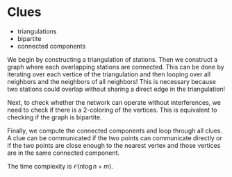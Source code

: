 # Clues

* triangulations
* bipartite
* connected components

We begin by constructing a triangulation of stations. Then we construct a graph where each overlapping stations are connected. This can be done by iterating over each vertice of the triangulation and then looping over all neighbors and the neighbors of all neighbors! This is necessary because two stations could overlap without sharing a direct edge in the triangulation!

Next, to check whether the network can operate without interferences, we need to check if there is a 2-coloring of the vertices. This is equivalent to checking if the graph is bipartite.

Finally, we compute the connected components and loop through all clues. A clue can be communicated if the two points can communicate directly or if the two points are close enough to the nearest vertex and those vertices are in the same connected component.

The time complexity is $\mathcal{O}(n \log n + m)$.
